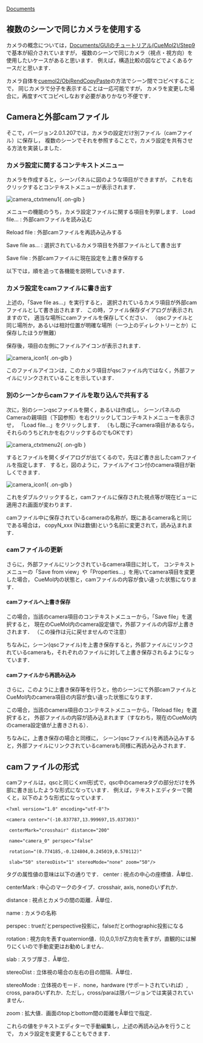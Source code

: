 [Documents](../../Documents)

## 複数のシーンで同じカメラを使用する
カメラの概念については，[Documents/GUIのチュートリアル(CueMol2)/Step9](../../Documents/GUIのチュートリアル(CueMol2)/Step9)で基本が紹介されていますが，
複数のシーンで同じカメラ（視点・視方向）を使用したいケースがあると思います．
例えば，構造比較の図などでよくあるケースだと思います．

カメラ自体を[cuemol2/ObjRendCopyPaste](../../cuemol2/ObjRendCopyPaste)の方法でシーン間でコピペすることで，
同じカメラで分子を表示することは一応可能ですが，
カメラを変更した場合に，再度すべてコピペしなおす必要がありかなり不便です．

## Cameraと外部camファイル
そこで，バージョン2.0.1.207では，カメラの設定だけ別ファイル（camファイル）に保存し，
複数のシーンでそれを参照することで，カメラ設定を共有させる方法を実装しました．

### カメラ設定に関するコンテキストメニュー
カメラを作成すると，シーンパネルに図のような項目ができますが，
これを右クリックするとコンテキストメニューが表示されます．

![camera_ctxtmenu1](../../assets/images/cuemol2/CameraFile/camera_ctxtmenu1.png){ .on-glb }

メニューの機能のうち，カメラ設定ファイルに関する項目を列挙します．
Load file...
:   外部camファイルを読み込む

Reload file
:   外部camファイルを再読み込みする

Save file as...
:   選択されているカメラ項目を外部ファイルとして書き出す

Save file
:   外部camファイルに現在設定を上書き保存する


以下では，順を追って各機能を説明していきます．

### カメラ設定をcamファイルに書き出す
上述の，「Save file as...」を実行すると，
選択されているカメラ項目が外部camファイルとして書き出されます．
この時，ファイル保存ダイアログが表示されますので，
適当な場所にcamファイルを保存してください．
（qscファイルと同じ場所か，あるいは相対位置が明確な場所（一つ上のディレクトリーとか）に保存したほうが無難）

保存後，項目の左側にファイルアイコンが表示されます．

![camera_icon1](../../assets/images/cuemol2/CameraFile/camera_icon1.png){ .on-glb }

このファイルアイコンは，このカメラ項目がqscファイル内ではなく，外部ファイルにリンクされていることを示しています．

### 別のシーンからcamファイルを取り込んで共有する
次に，別のシーンqscファイルを開く，あるいは作成し，
シーンパネルのCameraの親項目（下図参照）を右クリックしてコンテキストメニューを表示させ，
「Load file...」をクリックします．
（もし既に子camera項目があるなら，それらのうちどれかを右クリックするのでもOKです）

![camera_ctxtmenu2](../../assets/images/cuemol2/CameraFile/camera_ctxtmenu2.png){ .on-glb }

するとファイルを開くダイアログが出てくるので，先ほど書き出したcamファイルを指定します．
すると，図のように，ファイルアイコン付のcamera項目が新しくできます．

![camera_icon1](../../assets/images/cuemol2/CameraFile/camera_icon1.png){ .on-glb }

これをダブルクリックすると，camファイルに保存された視点等が現在ビューに適用され画面が変わります．

camファイル中に保存されているcameraの名称が，既にあるcamera名と同じである場合は，
copyN_xxx (Nは数値)という名前に変更されて，読み込まれます．

### camファイルの更新
さらに，外部ファイルにリンクされているcamera項目に対して，
コンテキストメニューの「Save from view」や「Properties...」を用いてcamera項目を変更した場合，
CueMol内の状態と，camファイルの内容が食い違った状態になります．

#### camファイルへ上書き保存
この場合，当該のcamera項目のコンテキストメニューから，「Save file」を選択すると，
現在のCueMol内のcamera設定値で，外部ファイルの内容が上書きされます．
（この操作は元に戻せませんので注意）

ちなみに，シーン(qscファイル)を上書き保存すると，外部ファイルにリンクされているcameraも，それぞれのファイルに対して上書き保存されるようになっています．

#### camファイルから再読み込み
さらに，このように上書き保存等を行うと，他のシーンにて外部camファイルとCueMol内のcamera項目の内容が食い違った状態になります．

この場合，当該のcamera項目のコンテキストメニューから，「Reload file」を選択すると，
外部ファイルの内容が読み込まれます（すなわち，現在のCueMol内のcamera設定値が上書きされる）．

ちなみに，上書き保存の場合と同様に，
シーン(qscファイル)を再読み込みすると，外部ファイルにリンクされているcameraも同様に再読み込みされます．

## camファイルの形式
camファイルは，qscと同じくxml形式で，qsc中のcameraタグの部分だけを外部に書き出したような形式になっています．
例えば，テキストエディターで開くと，以下のような形式になっています．
```
<?xml version="1.0" encoding="utf-8"?>
```
```
<camera center="(-10.837787,13.999697,15.037303)"
```
```
 centerMark="crosshair" distance="200"
```
```
 name="camera_0" perspec="false"
```
```
 rotation="(0.774185,-0.124804,0.245019,0.570112)"
```
```
 slab="50" stereoDist="1" stereoMode="none" zoom="50"/>
```

タグの属性値の意味は以下の通りです．
center
:   視点の中心の座標値．Å単位．

centerMark
:   中心のマークのタイプ．crosshair, axis, noneのいずれか．

distance
:   視点とカメラの間の距離．Å単位．

name
:   カメラの名称

perspec
:   trueだとperspective投影に，falseだとorthographic投影になる

rotation
:   視方向を表すquaternion値．(0,0,0,1)がZ方向を表すが，直観的には解りにくいので手動変更はお勧めしません．

slab
:   スラブ厚さ．Å単位．

stereoDist
:   立体視の場合の左右の目の間隔．Å単位．

stereoMode
:   立体視のモード．none，hardware (サポートされていれば）, cross, paraのいずれか．ただし，cross/paraは限バージョンでは実装されていません．

zoom
:   拡大値．画面のtopとbottom間の距離をÅ単位で指定．


これらの値をテキストエディターで手動編集し，上述の再読み込みを行うことで，
カメラ設定を変更することもできます．
